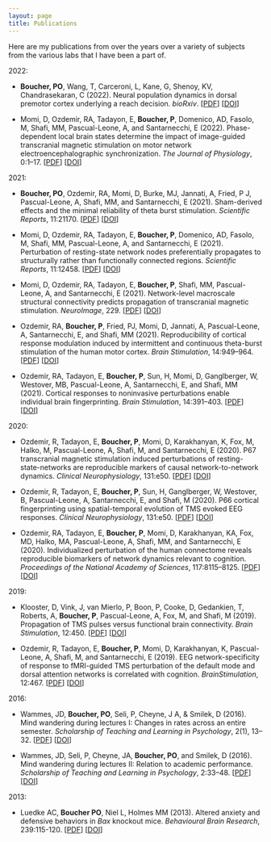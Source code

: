 ```yaml
---
layout: page
title: Publications
---
```


Here are my publications from over the years over a variety of subjects from the various labs that I have been a part of.

2022:

* **Boucher, PO**, Wang, T, Carceroni, L, Kane, G, Shenoy, KV, Chandrasekaran, C (2022). Neural population dynamics in dorsal premotor cortex underlying a reach decision. *bioRxiv*. [[PDF](/pdfs/Boucher2022.pdf)] [[DOI](https://doi.org/10.1101/2022.06.30.497070)]

* Momi, D,  Ozdemir,  RA,  Tadayon, E,  **Boucher, P**, Domenico, AD, Fasolo, M, Shafi, MM, Pascual-Leone, A, and Santarnecchi, E (2022).  Phase-dependent local brain states determine the impact of image-guided transcranial magnetic stimulation on motor network electroencephalographic synchronization. *The Journal of Physiology*, 0:1–17. [[PDF](/pdfs/Momi2022.pdf)] [[DOI](https://doi.org/10.1113/JP282393)] 


2021:

* **Boucher, PO**, Ozdemir, RA, Momi, D, Burke, MJ, Jannati, A, Fried, P J, Pascual-Leone, A, Shafi, MM, and Santarnecchi, E  (2021). Sham-derived  effects  and  the  minimal  reliability  of  theta  burst stimulation. *Scientific Reports*, 11:21170. [[PDF](/pdfs/Boucher2021.pdf)] [[DOI](https://doi.org/10.1038/s41598-021-98751-w)] 

* Momi, D,  Ozdemir, RA,  Tadayon, E,  **Boucher, P**, Domenico, AD,  Fasolo, M, Shafi, MM,  Pascual-Leone, A,  and  Santarnecchi, E (2021).  Perturbation of resting-state network nodes preferentially propagates to structurally rather than functionally connected regions. *Scientific Reports*, 11:12458. [[PDF](/pdfs/Momi2021.pdf)] [[DOI](https://doi.org/10.1038/s41598-021-90663-z)] 

* Momi, D, Ozdemir, RA, Tadayon, E, **Boucher, P**, Shafi, MM, Pascual-Leone, A, and Santarnecchi, E (2021). Network-level macroscale structural connectivity predicts propagation of transcranial magnetic stimulation. *NeuroImage*, 229. [[PDF](/pdfs/Momi2021_2.pdf)] [[DOI](https://doi.org/10.1016/j.neuroimage.2020.117698)] 

* Ozdemir, RA, **Boucher, P**, Fried, PJ, Momi, D, Jannati, A, Pascual-Leone, A, Santarnecchi, E, and Shafi, MM (2021). Reproducibility of cortical response modulation induced by intermittent and continuous theta-burst stimulation of the human motor cortex. *Brain Stimulation*, 14:949–964. [[PDF](/pdfs/Ozdemir2021.pdf)] [[DOI](https://doi.org/10.1016/j.brs.2021.05.013)] 

* Ozdemir, RA, Tadayon, E, **Boucher, P**, Sun, H, Momi, D, Ganglberger, W, Westover, MB, Pascual-Leone, A, Santarnecchi, E, and Shafi, MM (2021). Cortical responses to noninvasive perturbations enable individual brain fingerprinting. *Brain Stimulation*, 14:391–403. [[PDF](/pdfs/Ozdemir2021_2.pdf)] [[DOI](https://doi.org/10.1016/j.brs.2021.02.005)] 


2020:

* Ozdemir, R, Tadayon, E, **Boucher, P**, Momi, D, Karakhanyan, K, Fox, M, Halko, M,  Pascual-Leone, A, Shafi, M, and Santarnecchi, E (2020). P67 transcranial magnetic stimulation  induced perturbations of resting-state-networks are reproducible markers of causal network-to-network dynamics. *Clinical Neurophysiology*, 131:e50. [[PDF](/pdfs/Ozdemir2020.pdf)] [[DOI](https://doi.org/10.1016/j.clinph.2019.12.178)] 

* Ozdemir, R, Tadayon, E, **Boucher, P**, Sun, H, Ganglberger, W, Westover, B, Pascual-Leone, A, Santarnecchi, E, and Shafi, M (2020).  P66 cortical fingerprinting using spatial-temporal evolution of TMS evoked EEG responses. *Clinical Neurophysiology*, 131:e50. [[PDF](/pdfs/Ozdemir2020_2.pdf)] [[DOI](https://doi.org/10.1016/j.clinph.2019.12.177)] 

* Ozdemir, RA, Tadayon, E, **Boucher, P**, Momi, D, Karakhanyan, KA, Fox, MD, Halko, MA,  Pascual-Leone, A, Shafi, MM, and Santarnecchi, E (2020).  Individualized perturbation of the human connectome reveals reproducible biomarkers of network dynamics relevant to cognition. *Proceedings of the National Academy of Sciences*, 117:8115–8125. [[PDF](/pdfs/Ozdemir2020_3.pdf)] [[DOI](https://doi.org/10.1073/pnas.1911240117)] 

2019:

* Klooster, D, Vink, J, van Mierlo, P, Boon, P, Cooke, D, Gedankien, T, Roberts, A, **Boucher,  P**, Pascual-Leone, A, Fox, M, and Shafi, M (2019). Propagation of TMS pulses versus  functional brain connectivity. *Brain Stimulation*, 12:450. [[PDF](/pdfs/Klooster2019.pdf)] [[DOI](https://doi.org/10.1016/j.brs.2018.12.461)] 

* Ozdemir, R, Tadayon, E, **Boucher, P**, Momi, D, Karakhanyan, K, Pascual-Leone, A, Shafi, M, and Santarnecchi, E (2019). EEG network-specificity of response to fMRI-guided TMS perturbation of the default mode and dorsal attention networks is correlated with cognition. *BrainStimulation*, 12:467. [[PDF](/pdfs/Ozdemir2019.pdf)] [[DOI](https://doi.org/10.1016/j.brs.2018.12.521)] 

2016:

*  Wammes, JD, **Boucher, PO**, Seli, P, Cheyne, J A, & Smilek, D (2016). Mind wandering during lectures I: Changes in rates across an entire semester. *Scholarship of Teaching and Learning in Psychology*, 2(1), 13–32. [[PDF](/pdfs/Wammes2016.pdf)]  [[DOI](https://doi.org/10.1037/stl0000053)]

* Wammes, JD, Seli, P, Cheyne, JA, **Boucher, PO**, and  Smilek,  D (2016). Mind wandering during lectures II: Relation to academic performance. *Scholarship of Teaching and Learning in Psychology*, 2:33–48. [[PDF](/pdfs/Wammes2016_2.pdf)] [[DOI](https://doi.org/)] 


2013:

* Luedke AC, **Boucher PO**, Niel L, Holmes MM (2013). Altered anxiety and defensive behaviors in *Bax* knockout mice. *Behavioural Brain Research*, 239:115-120. [[PDF](/pdfs/Luedke2013.pdf)] [[DOI](https://doi.org/10.1016/j.bbr.2012.10.056)] 
